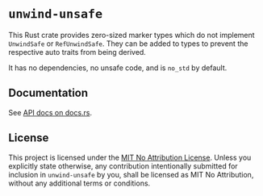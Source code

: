 # `unwind-unsafe`

This Rust crate provides zero-sized marker types which do not implement
`UnwindSafe` or `RefUnwindSafe`. They can be added to types to prevent the
respective auto traits from being derived.

It has no dependencies, no unsafe code, and is `no_std` by default.

## Documentation

See [API docs on docs.rs](https://docs.rs/unwind-unsafe).

## License

This project is licensed under the [MIT No Attribution
License](https://spdx.org/licenses/MIT-0.html).  Unless you explicitly state
otherwise, any contribution intentionally submitted for inclusion in
`unwind-unsafe` by you, shall be licensed as MIT No Attribution, without any
additional terms or conditions.